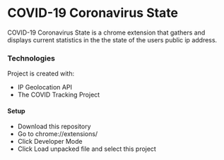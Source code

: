 #   COVID-19 Coronavirus State

COVID-19 Coronavirus State is a chrome extension that gathers and displays current statistics in the the state of the users public ip address.

###  Technologies
Project is created with:
* IP Geolocation  API
* The COVID Tracking Project

#### Setup
* Download this repository
* Go to chrome://extensions/
* Click Developer Mode
* Click Load unpacked file and select this project

